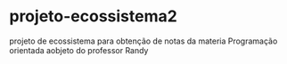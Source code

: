 
# projeto-ecossistema2
projeto de ecossistema para obtenção de notas da materia Programação orientada aobjeto do professor Randy
